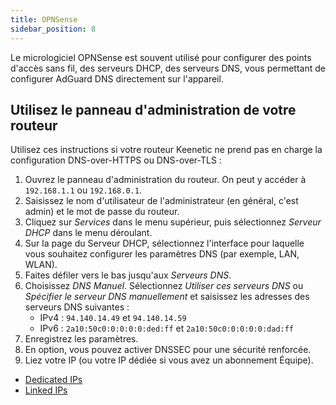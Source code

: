 ```yaml
---
title: OPNSense
sidebar_position: 8
---
```


Le micrologiciel OPNSense est souvent utilisé pour configurer des points d'accès sans fil, des serveurs DHCP, des serveurs DNS, vous permettant de configurer AdGuard DNS directement sur l'appareil.

## Utilisez le panneau d'administration de votre routeur

Utilisez ces instructions si votre routeur Keenetic ne prend pas en charge la configuration DNS-over-HTTPS ou DNS-over-TLS :

1. Ouvrez le panneau d'administration du routeur. On peut y accéder à `192.168.1.1` ou `192.168.0.1`.
2. Saisissez le nom d'utilisateur de l'administrateur (en général, c'est admin) et le mot de passe du routeur.
3. Cliquez sur _Services_ dans le menu supérieur, puis sélectionnez _Serveur DHCP_ dans le menu déroulant.
4. Sur la page du Serveur DHCP, sélectionnez l'interface pour laquelle vous souhaitez configurer les paramètres DNS (par exemple, LAN, WLAN).
5. Faites défiler vers le bas jusqu'aux _Serveurs DNS_.
6. Choisissez _DNS Manuel_. Sélectionnez _Utiliser ces serveurs DNS_ ou _Spécifier le serveur DNS manuellement_ et saisissez les adresses des serveurs DNS suivantes :
    - IPv4 : `94.140.14.49` et `94.140.14.59`
    - IPv6 : `2a10:50c0:0:0:0:0:ded:ff` et `2a10:50c0:0:0:0:0:dad:ff`
7. Enregistrez les paramètres.
8. En option, vous pouvez activer DNSSEC pour une sécurité renforcée.
9. Liez votre IP (ou votre IP dédiée si vous avez un abonnement Équipe).

- [Dedicated IPs](/private-dns/connect-devices/other-options/dedicated-ip.md)
- [Linked IPs](/private-dns/connect-devices/other-options/linked-ip.md)
